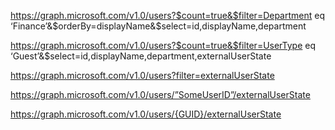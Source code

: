 https://graph.microsoft.com/v1.0/users?$count=true&$filter=Department eq ‘Finance’&$orderBy=displayName&$select=id,displayName,department

https://graph.microsoft.com/v1.0/users?$count=true&$filter=UserType eq ‘Guest’&$select=id,displayName,department,externalUserState

https://graph.microsoft.com/v1.0/users?filter=externalUserState

https://graph.microsoft.com/v1.0/users/”SomeUserID”/externalUserState

https://graph.microsoft.com/v1.0/users/{GUID}/externalUserState
